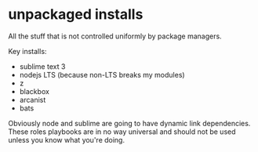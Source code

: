 # unpackaged installs
All the stuff that is not controlled uniformly by package managers.

Key installs:

- sublime text 3
- nodejs LTS (because non-LTS breaks my modules)
- z
- blackbox
- arcanist
- bats

Obviously node and sublime are going to have dynamic link dependencies.
These roles playbooks are in no way universal and should not be used unless you know what you're doing.
